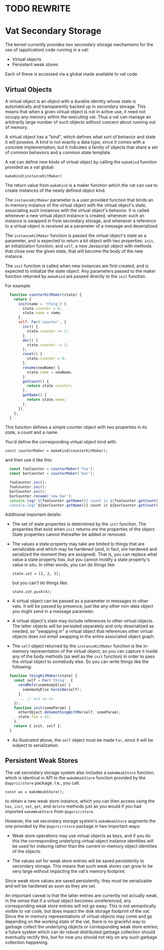 # TODO REWRITE

# Vat Secondary Storage

The kernel currently provides two secondary storage mechanisms for the use of (application) code running in a vat:

- Virtual objects
- Persistent weak stores

Each of these is accessed via a global made available to vat code.

## Virtual Objects

A virtual object is an object with a durable identity whose state is automatically and transparently backed up in secondary storage.  This means that when a given virtual object is not in active use, it need not occupy any memory within the executing vat.  Thus a vat can manage an arbitrarily large number of such objects without concern about running out of memory.

A virtual object has a "kind", which defines what sort of behavior and state it will possess.  A kind is not exactly a data type, since it comes with a concrete implementation, but it indicates a family of objects that share a set of common behaviors and a common state template.

A vat can define new kinds of virtual object by calling the `makeKind` function provided as a vat global:

  `makeKind(instanceKitMaker)`

The return value from `makeKind` is a maker function which the vat can use to create instances of the newly defined object kind.

The `instanceKitMaker` parameter is a user provided function that binds an in-memory instance of the virtual object with the virtual object's state, associating such instances with the virtual object's behavior.  It is called whenever a new virtual object instance is created, whenever such an instance is swapped in from secondary storage, and whenever a reference to a virtual object is received as a parameter of a message and deserialized.

The `instanceKitMaker` function is passed the virtual object's state as a parameter, and is expected to return a kit object with two properties: `init`, an initialization function; and `self`, a new Javascript object with methods that close over the given state, that will become the body of the new instance.

The `init` function is called when new instances are first created, and is expected to initialize the state object.  Any parameters passed to the maker function returned by `makeKind` are passed directly to the `init` function.

For example:

```javascript
  function counterKitMaker(state) {
    return {
      init(name = 'thing') {
        state.counter = 0;
        state.name = name;
      },
      self: Far('counter', {
        inc() {
          state.counter += 1;
        },
        dec() {
          state.counter -= 1;
        },
        reset() {
          state.counter = 0;
        },
        rename(newName) {
          state.name = newName;
        },
        getCount() {
          return state.counter;
        },
        getName() {
          return state.name;
        },
      }),
    };
  }
```

This function defines a simple counter object with two properties in its state, a count and a name.

You'd define the corresponding virtual object kind with:

  `const counterMaker = makeKind(counterKitMaker);`

and then use it like this:

```javascript
  const fooCounter = counterMaker('foo');
  const barCounter = counterMaker('bar');

  fooCounter.inc();
  fooCounter.inc();
  barCounter.inc();
  barCounter.rename('new bar');
  console.log(`${fooCounter.getName()} count is ${fooCounter.getCount()`); // "foo count is 2"
  console.log(`${barCounter.getName()} count is ${barCounter.getCount()`); // "new bar count is 1"
```

Additional important details:

- The set of state properties is determined by the `init` function.  The properties that exist when `init` returns _are_ the properties of the object.  State properties cannot thereafter be added or removed.

- The values a state property may take are limited to things that are serializable and which may be hardened (and, in fact, _are_ hardened and serialized the moment they are assigned).  That is, you can replace what value a state property _has_, but you cannot modify a state property's value in situ.  In other words, you can do things like:

  `state.zot = [1, 2, 3];`

  but you can't do things like:

  `state.zot.push(4);`

- A virtual object can be passed as a parameter in messages to other vats.  It will be passed by presence, just like any other non-data object you might send in a message parameter.

- A virtual object's state may include references to other virtual objects. The latter objects will be persisted separately and only deserialized as needed, so "swapping in" a virtual object that references other virtual objects does not entail swapping in the entire associated object graph.

- The `self` object returned by the `instanceKitMaker` function _is_ the in-memory representation of the virtual object, so you can capture it inside any of the body methods (as well as the `init` function) in order to pass the virtual object to somebody else.  So you can write things like the following:

```javascript
  function thingKitMaker(state) {
    const self = Far('thing', {
      sendMeTo(somebodyElse) {
        somebodyElse.hereIAm(self);
      },
      ... // and so on
    });
    function init(someParam) {
      otherObject.doSomethingWithMe(self, someParam);
      state.foo = 47;
    },
    return { init, self };
  }
```

- As illustrated above, the `self` object must be made `Far`, since it will be subject to serialization.

## Persistent Weak Stores

The vat secondary storage system also includes a `makeWeakStore` function, which is identical in API to the `makeWeakStore` function provided by the `@agoric/store` package.  I.e., you call:

  `const ws = makeWeakStore();`

to obtain a new weak store instance, which you can then access using the `has`, `init`, `set`, `get`, and `delete` methods just as you would if you had imported `makeWeakStore` from `@agoric/store`.

However, the vat secondary storage system's `makeWeakStore` augments the one provided by the `@agoric/store` package in two important ways:

- Weak store operations may use virtual objects as keys, and if you do this the corresponding underlying virtual object instance identities will be used for indexing rather than the current in-memory object identities of the objects.

- The values set for weak store entries will be saved persistently to secondary storage.  This means that such weak stores can grow to be very large without impacting the vat's memory footprint.

Since weak store values are saved persistently, they must be serializable and will be hardened as soon as they are set.

An important caveat is that the latter entries are currently not actually weak, in the sense that if a virtual object becomes unreferenced, any corresponding weak store entries will not go away.  This is not semantically visible to vat code, but does impact the disk storage footprint of the vat.  Since the in-memory representations of virtual objects may come and go depending on the working state of the vat, there is no graceful way to garbage collect the underlying objects or corresponding weak store entries; a future system which can do robust distributed garbage collection should eventually rectify this, but for now you should not rely on any such garbage collection happening.
